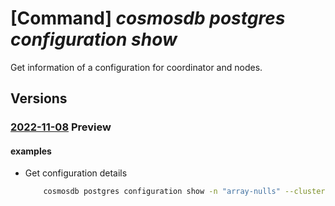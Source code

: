 # [Command] _cosmosdb postgres configuration show_

Get information of a configuration for coordinator and nodes.

## Versions

### [2022-11-08](/Resources/mgmt-plane/L3N1YnNjcmlwdGlvbnMve30vcmVzb3VyY2Vncm91cHMve30vcHJvdmlkZXJzL21pY3Jvc29mdC5kYmZvcnBvc3RncmVzcWwvc2VydmVyZ3JvdXBzdjIve30vY29uZmlndXJhdGlvbnMve30=/2022-11-08.xml) **Preview**

<!-- mgmt-plane /subscriptions/{}/resourcegroups/{}/providers/microsoft.dbforpostgresql/servergroupsv2/{}/configurations/{} 2022-11-08 -->

#### examples

- Get configuration details
    ```bash
        cosmosdb postgres configuration show -n "array-nulls" --cluster-name "test-cluster" -g "testGroup" --subscription "ffffffff-ffff-ffff-ffff-ffffffffffff"
    ```
